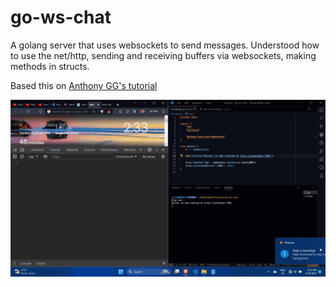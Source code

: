 # go-ws-chat

A golang server that uses websockets to send messages. Understood how to use the net/http, sending and receiving buffers via websockets, making methods in structs.

Based this on [Anthony GG's tutorial](https://www.youtube.com/watch?v=JuUAEYLkGbM)

![demo](demo.gif)

